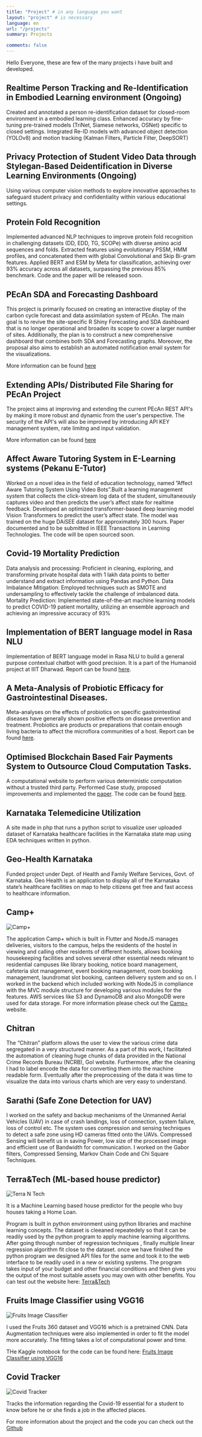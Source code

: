 ```yaml
---
title: "Project" # in any language you want
layout: "project" # is necessary
language: en
url: "/projects"
summary: Projects

comments: false
---
```


Hello Everyone, these are few of the many projects i have built and developed. 

## Realtime Person Tracking and Re-Identification in Embodied Learning environment (Ongoing)
Created and annotated a person re-identification dataset for closed-room environment in a embodied learning class. Enhanced accuracy by fine-tuning pre-trained models (TriNet, Siamese networks, OSNet) specific to closed settings. Integrated Re-ID models with advanced object detection (YOLOv8) and motion tracking (Kalman Filters, Particle
Filter, DeepSORT) 

## Privacy Protection of Student Video Data through Stylegan-Based Deidentification in Diverse Learning Environments (Ongoing)
Using various computer vision methods to explore innovative approaches to safeguard student privacy and confidentiality within various educational settings.

## Protein Fold Recognition
Implemented advanced NLP techniques to improve protein fold recognition in challenging datasets (DD, EDD, TG, SCOPe) with diverse amino acid sequences and folds. Extracted features using evolutionary PSSM, HMM profiles, and concatenated them with global Convolutional and Skip Bi-gram features. Applied BERT and ESM by Meta for classification, achieving over 93% accuracy across all datasets, surpassing the previous 85% benchmark.
Code and the paper will be released soon.

## PEcAn SDA and Forecasting Dashboard
This project is primarily focused on creating an interactive display of the carbon cycle forecast and data assimilation system of PEcAn. The main goal is to revive the site-specific R Shiny Forecasting and SDA dashboard that is no longer operational and broaden its scope to cover a larger number of sites. Additionally, the plan is to construct a new comprehensive dashboard that combines both SDA and Forecasting graphs. Moreover, the proposal also aims to establish an automated notification email system for the visualizations.

More information can be found [here](https://koolgax99.github.io/posts/gsoc-2023-final-report/)

## Extending APIs/ Distributed File Sharing for PEcAn Project
The project aims at improving and extending the current PEcAn REST API's by making it more robust and dynamic from the user's perspective. The security of the API's will also be improved by introducing API KEY management system, rate limitng and input validation.

More information can be found [here](https://koolgax99.github.io/posts/gsoc-2022-final-report/)

## Affect Aware Tutoring System in E-Learning systems (Pekanu E-Tutor)

Worked on a novel idea in the field of education technology, named ”Affect Aware Tutoring System Using Video Bots”.Built a learning management system that collects the click-stream log data of the student, simultaneously captures video and then predicts the user’s affect state for realtime feedback. Developed an optimized transformer-based deep learning model Vision Transformers to predict the user’s affect state. The model was trained on the huge DAiSEE dataset for approximately 300 hours. Paper documented and to be submitted in IEEE Transactions in Learning Technologies.
The code will be open sourced soon. 

## Covid-19 Mortality Prediction
Data analysis and processing: Proficient in cleaning, exploring, and transforming private hospital data with 1 lakh data points to better understand and extract information using Pandas and Python. Data Imbalance Mitigation: Employed techniques such as SMOTE and undersampling to effectively tackle the challenge of imbalanced data. Mortality Prediction: Implemented state-of-the-art machine learning models to predict COVID-19 patient
mortality, utilizing an ensemble approach and achieving an impressive accuracy of 93%

## Implementation of BERT language model in Rasa NLU
Implementation of BERT language model in Rasa NLU to build a general purpose contextual chatbot with good precision. It is a part of the Humanoid project at IIIT Dharwad. 
Report can be found [here](https://www.academia.edu/80460128/Implementation_of_BERT_language_model_in_Rasa_NLU). 

## A Meta-Analysis of Probiotic Efficacy for Gastrointestinal Diseases.
Meta-analyses on the effects of probiotics on specific gastrointestinal diseases have generally shown positive effects on disease prevention and treatment. Probiotics are products or preparations that contain enough living bacteria to affect the microflora communities of a host. 
Report can be found [here](https://www.academia.edu/79009278/A_Meta_Analysis_of_Probiotic_Efficacy_for_Gastrointestinal_Diseases). 

## Optimised Blockchain Based Fair Payments System to Outsource Cloud Computation Tasks.
A computational website to perform various deterministic computation without a trusted third party. Performed Case study, proposed improvements and implemented the [paper](https://ieeexplore.ieee.org/document/9406033). The code can be found [here](https://github.com/Pekanu/Pekanu-Compute-Engine).

## Karnataka Telemedicine Utilization
A site made in php that runs a python script to visualize user uploaded dataset of Karnataka healthcare facilities in the Karnataka state map using EDA techniques written in python.

## Geo-Health Karnataka
Funded project under Dept. of Health and Family Welfare Services, Govt. of Karnataka. Geo Health is an application to display all of the Karnataka state’s healthcare facilities on map to help citizens get free and fast access to healthcare information.

## Camp+

![Camp+](/img/camp+.png)

The application Camp+ which is built in Flutter and NodeJS manages deliveries, visitors to the campus, helps the residents of the hostel in viewing and calling other residents of different hostels, allows booking housekeeping facilities and solves several other essential needs relevant to residential campuses like library booking, notice board management, cafeteria slot management, event booking management, room booking management, laundromat slot booking, canteen delivery system and so on.
I worked in the backend which included working with NodeJS in compliance with the MVC module structure for developing various modules for the features. AWS services like S3 and DynamoDB and also MongoDB were used for data storage. For more information please check out the [Camp+](https://camplus.network/) website.

## Chitran

The “Chitran” platform allows the user to view the various crime data segregated in a very structured manner. As a part of this work, I facilitated the automation of cleaning huge chunks of data provided in the National Crime Records Bureau (NCRB), GoI website. Furthermore, after the cleaning I had to label encode the data for converting them into the machine readable form. Eventually after the preprocessing of the data it was time to visualize the data into various charts which are very easy to understand.

## Sarathi (Safe Zone Detection for UAV)

I worked on the safety and backup mechanisms of the Unmanned Aerial Vehicles (UAV) in case of crash landings, loss of connection, system failure, loss of control etc. The system uses compression and sensing techniques to detect a safe zone using HD cameras fitted onto the UAVs. Compressed Sensing will benefit us in saving Power, low size of the processed image and efficient use of Bandwidth for communication. I worked on the Gabor filters, Compressed Sensing, Markov Chain Code and Chi Square Techniques.

## Terra&Tech (ML-based house predictor)

![Terra N Tech](/img/terrantech.png)

It is a Machine Learning based house predictor for the people who buy houses taking a Home Loan.

Program is built in python environment using python libraries and machine learning concepts. The dataset is cleeaned repeatedely so that it can be readily used by the python program to apply machine learning algorithms. After going through number of regression techniques , finally multiple linear regression algorithm fit close to the dataset. once we have finished the python program we designed API files for the same and took it to the web interface to be readily used in a new or existing systems. The program takes input of your budget and other financial conditions and then gives you the output of the most suitable assets you may own with other benefits. You can test out the website here: [Terra&Tech](https://codecops-hackathon.herokuapp.com/)

## Fruits Image Classifier using VGG16
![Fruits Image Classifier](/img/image-classifier.png)

I used the Fruits 360 dataset and VGG16 which is a pretrained CNN. Data Augmentation techniques were also implemented in order to fit the model more accurately. The fitting takes a lot of computational power and time.

THe Kaggle notebook for the code can be found here: [Fruits Image Classifier using VGG16](https://www.kaggle.com/niharsanda/fruits-image-classifier-using-vgg16)

## Covid Tracker

![Covid Tracker](/img/covid-tracker.png)

Tracks the information regarding the Covid-19 essential for a student to know before he or she finds a job in the affected places.

For more information about the project and the code you can check out the [Github](https://github.com/koolgax99/Covid-19-Tracker)
